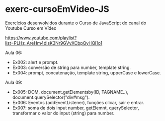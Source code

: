 # exerc-cursoEmVideo-JS
Exercícios desenvolvidos durante o Curso de JavaScript do canal do Youtube Curso em Vídeo

https://www.youtube.com/playlist?list=PLHz_AreHm4dlsK3Nr9GVvXCbpQyHQl1o1

Aula 06:
- Ex002: alert e prompt.
- Ex003: conversão de string para number, template string.
- Ex004: prompt, concatenação, template string, upperCase e lowerCase.

Aula 09: 
- Ex005: DOM, document.getElementsby(ID, TAGNAME..), document.querySelector("div#msg").
- Ex006: Eventos (addEventListener), funções clicar, sair e entrar.
- Ex007: soma de dois input number, getElemnt, querySelector, transformar o valor do input (string) para number.
